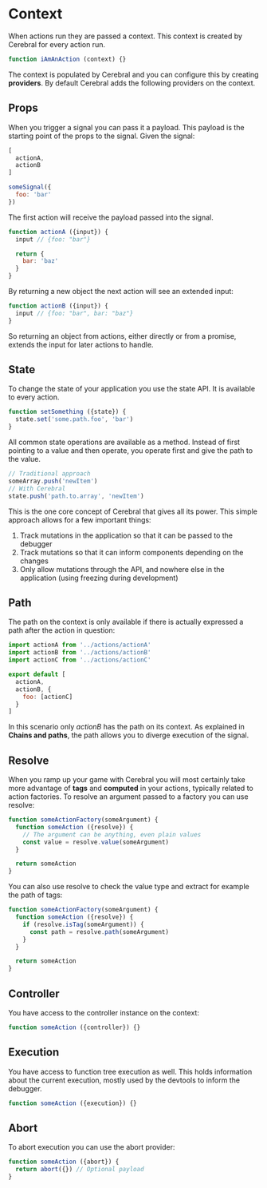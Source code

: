 # Context

When actions run they are passed a context. This context is created by Cerebral for every action run.

```js
function iAmAnAction (context) {}
```

The context is populated by Cerebral and you can configure this by creating **providers**. By default Cerebral adds the following providers on the context.

## Props

When you trigger a signal you can pass it a payload. This payload is the starting point of the props to the signal. Given the signal:

```js
[
  actionA,
  actionB
]
```

```js
someSignal({
  foo: 'bar'
})
```

The first action will receive the payload passed into the signal.

```js
function actionA ({input}) {
  input // {foo: "bar"}

  return {
    bar: 'baz'
  }
}
```

By returning a new object the next action will see an extended input:

```js
function actionB ({input}) {
  input // {foo: "bar", bar: "baz"}
}
```

So returning an object from actions, either directly or from a promise, extends the input for later actions to handle.

## State
To change the state of your application you use the state API. It is available to every action.

```js
function setSomething ({state}) {
  state.set('some.path.foo', 'bar')
}
```

All common state operations are available as a method. Instead of first pointing to a value and then operate, you operate first and give the path to the value.

```js
// Traditional approach
someArray.push('newItem')
// With Cerebral
state.push('path.to.array', 'newItem')
```

This is the one core concept of Cerebral that gives all its power. This simple approach allows for a few important things:

1. Track mutations in the application so that it can be passed to the debugger
2. Track mutations so that it can inform components depending on the changes
3. Only allow mutations through the API, and nowhere else in the application (using freezing during development)

## Path
The path on the context is only available if there is actually expressed a path after the action in question:

```js
import actionA from '../actions/actionA'
import actionB from '../actions/actionB'
import actionC from '../actions/actionC'

export default [
  actionA,
  actionB, {
    foo: [actionC]
  }
]
```

In this scenario only *actionB* has the path on its context. As explained in **Chains and paths**, the path allows you to diverge execution of the signal.

## Resolve
When you ramp up your game with Cerebral you will most certainly take more advantage of **tags** and **computed** in your actions, typically related to action factories. To resolve an argument passed to a factory you can use resolve:

```js
function someActionFactory(someArgument) {
  function someAction ({resolve}) {
    // The argument can be anything, even plain values
    const value = resolve.value(someArgument)
  }

  return someAction
}
```

You can also use resolve to check the value type and extract for example the path of tags:

```js
function someActionFactory(someArgument) {
  function someAction ({resolve}) {
    if (resolve.isTag(someArgument)) {
      const path = resolve.path(someArgument)
    }
  }

  return someAction
}
```


## Controller
You have access to the controller instance on the context:

```js
function someAction ({controller}) {}
```

## Execution
You have access to function tree execution as well. This holds information about the current execution, mostly used by the devtools to inform the debugger.

```js
function someAction ({execution}) {}
```

## Abort
To abort execution you can use the abort provider:

```js
function someAction ({abort}) {
  return abort({}) // Optional payload
}
```
